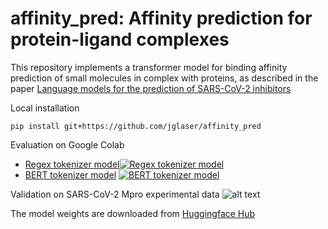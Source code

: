 # affinity_pred: Affinity prediction for protein-ligand complexes 

This repository implements a transformer model for binding affinity prediction of small molecules in complex with proteins, as described in the paper
[Language models for the prediction of SARS-CoV-2 inhibitors](https://doi.org/10.1177/10943420221121804)

Local installation

```
pip install git+https://github.com/jglaser/affinity_pred
```

Evaluation on Google Colab

- [Regex tokenizer model](./eval_regex.ipynb)[![Regex tokenizer model](https://colab.research.google.com/assets/colab-badge.svg)](https://colab.research.google.com/github/jglaser/affinity_pred/blob/master/eval_regex.ipynb)
- [BERT tokenizer model](./eval_bert.ipynb) [![BERT tokenizer model](https://colab.research.google.com/assets/colab-badge.svg)](https://colab.research.google.com/github/jglaser/affinity_pred/blob/master/eval_bert.ipynb)

Validation on SARS-CoV-2 Mpro experimental data
![alt text](https://github.com/jglaser/affinity_pred/blob/master/data/postera_pr_2.50.png?raw=true)

The model weights are downloaded from [Huggingface Hub](https://huggingface.co/jglaser)
